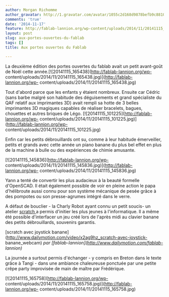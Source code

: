 ```yaml
---
author: Morgan Richomme
author_gravatar: http://1.gravatar.com/avatar/1055c2d168d9878befb9c8810eda96dc?s=96&d=mm&r=g
comments: 'true'
date: '2014-11-17'
feature: http://fablab-lannion.org/wp-content/uploads/2014/11/20141115_165438.jpg
layout: post
slug: aux-portes-ouvertes-du-fablab
tags: []
title: Aux portes ouvertes du Fablab

---
```

La deuxième édition des portes ouvertes du fablab avait un petit avant-goût de
Noël cette année.[![20141115_165438](http://fablab-lannion.org/wp-
content/uploads/2014/11/20141115_165438.jpg)](http://fablab-lannion.org/wp-
content/uploads/2014/11/20141115_165438.jpg)

Tout d'abord parce que les enfants y étaient nombreux. Ensuite car Cédric
(sans barbe malgré son habitude des déguisements et grand spécialiste du QAF
relatif aux imprimantes 3D) avait rempli sa hotte de 3 belles imprimantes 3D
magiques capables de réaliser bracelets, bagues, chouettes et autres briques
de Légo. [![20141115_101225](http://fablab-lannion.org/wp-
content/uploads/2014/11/20141115_101225.jpg)](http://fablab-lannion.org/wp-
content/uploads/2014/11/20141115_101225.jpg)

Enfin car les petits débrouillards ont su, comme à leur habitude émerveiller,
petits et grands avec cette année un piano banane du plus bel effet en plus de
la machine à bulle ou des expériences de chimie amusante.

[![20141115_145836](http://fablab-lannion.org/wp-
content/uploads/2014/11/20141115_145836.jpg)](http://fablab-lannion.org/wp-
content/uploads/2014/11/20141115_145836.jpg)

Yann a tenté de convertir les plus audacieux à la beauté formelle d'OpenSCAD.
Il était également possible de voir en pleine action le papa d'hélibroute
aussi connu pour son système mécanique de pesée grâce à des pompotes ou son
presse-agrumes intégré dans le verre.

A défaut de bouclier - la Charly Robot ayant connu un petit soucis- un atelier
[scratch ](http://scratch.mit.edu/)a permis d'initier les plus jeunes à
l'informatique. Il a même été possible d'interfacer un jeu créé lors de
l'après midi au clavier banane des petits débrouillards, souvenirs garantis.

  
[scratch avec joystick
banane](http://www.dailymotion.com/video/x2ag9hz_scratch-avec-joystick-
banane_webcam) _par [fablab-lannion](http://www.dailymotion.com/fablab-
lannion)_

La journée a surtout permis d'échanger - y compris en Breton dans le texte
grâce à Tangi - dans une ambiance chaleureuse ponctuée par une petite crêpe
party improvisée de main de maître par Frédérique.

[![20141115_165758](http://fablab-lannion.org/wp-
content/uploads/2014/11/20141115_165758.jpg)](http://fablab-lannion.org/wp-
content/uploads/2014/11/20141115_165758.jpg)






